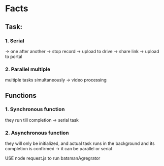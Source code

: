 # Facts
## Task:
### 1. Serial 
-> one after another -> stop record -> upload to drive -> share link -> upload to portal

### 2. Parallel multiple 
multiple tasks simultaneously -> video processing

## Functions
### 1. Synchronous function 
they run till completion -> serial task
### 2. Asynchronous function 
they will only be initialized, and actual task runs in the background and its completion is confirmed -> it can be parallel or serial

USE node request.js to run batsmanAgregrator
